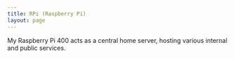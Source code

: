 ```yaml
---
title: RPi (Raspberry Pi)
layout: page
---
```


My Raspberry Pi 400 acts as a central home server, hosting various internal and public services.
